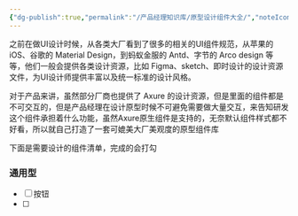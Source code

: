 ```yaml
---
{"dg-publish":true,"permalink":"/产品经理知识库/原型设计组件大全/","noteIcon":"","created":"2023-08-26T15:30:55.833+08:00","updated":"2023-08-26T21:52:27.935+08:00"}
---
```



之前在做UI设计时候，从各类大厂看到了很多的相关的UI组件规范，从苹果的 iOS、谷歌的 Material Design，到蚂蚁金服的 Antd、字节的 Arco design 等等，他们一般会提供各类设计资源，比如 Figma、sketch、即时设计的设计资源文件，为UI设计师提供丰富以及统一标准的设计风格。

对于产品来讲，虽然部分厂商也提供了 Axure 的设计资源，但是里面的组件都是不可交互的，但是产品经理在设计原型时候不可避免需要做大量交互，来告知研发这个组件承担着什么功能，虽然Axure原生组件是支持的，无奈默认组件样式都不好看，所以就自己打造了一套可媲美大厂美观度的原型组件库

下面是需要设计的组件清单，完成的会打勾

### 通用型

- [ ] 按钮
- [ ] 